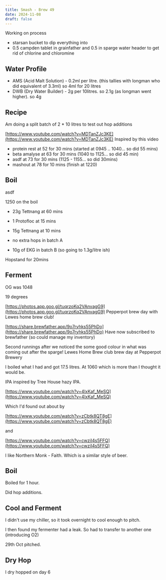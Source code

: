 ```yaml
---
title: Smash - Brew 49 
date: 2024-11-08
draft: false 
---
```


<!-- [![pot](/images/2024-06-07/1.jpg "foo")](/images/2024-06-07/1.jpg) -->

Working on process

- starsan bucket to dip everything into
- 0.5 campden tablet in grainfather and 0.5 in sparge water header to get rid of chlorine and chloromine

## Water Profile

- AMS (Acid Malt Solution) - 0.2ml per litre.  (this tallies with longman who did equivalent of 3.3ml) so 4ml for 20 litres
- DWB (Dry Water Builder) - 2g per 10litres. so 2.1g (as longman went higher). so 4g

## Recipe

Am doing a split batch of 2 * 10 litres to test out hop additions

[https://www.youtube.com/watch?v=MDTanZJc3KE](https://www.youtube.com/watch?v=MDTanZJc3KE) Inspired by this video

- protein rest at 52 for 30 mins (started at 0945 .. 1040... so did 55 mins)
- beta amalyse at 63 for 30 mins (1040 to 1125... so did 45 min)
- asdf at 73 for 30 mins (1125 - 1155... so did 30mins)
- mashout at 78 for 10 mins (finish at 1220)

## Boil
asdf

1250 on the boil

- 23g Tettnang at 60 mins
- 1 Protofloc at 15 mins
- 15g Tettnang at 10 mins

- no extra hops in batch A
- 10g of EKG in batch B (so going to 1.3g/litre ish)

Hopstand for 20mins

## Ferment

OG was 1048

19 degrees





[https://photos.app.goo.gl/tuqrzoKq2VAnvagG9](https://photos.app.goo.gl/tuqrzoKq2VAnvagG9) Pepperpot brew day with Lewes home brew club!



[https://share.brewfather.app/9o7ryhks55PhDo](https://share.brewfather.app/9o7ryhks55PhDo) Have now subscribed to brewfather (so could manage my inventory)



Second runnings after we noticed the some good colour in what was coming out after the sparge! Lewes Home Brew club brew day at Pepperpot Brewery

I boiled what I had and got 17.5 litres. At 1060 which is more than I thought it would be.


IPA inspired by Tree House hazy IPA.

[https://www.youtube.com/watch?v=4lxKaf_MeSQ](https://www.youtube.com/watch?v=4lxKaf_MeSQ)

Which I'd found out about by

[https://www.youtube.com/watch?v=zCbtk8QT8gE](https://www.youtube.com/watch?v=zCbtk8QT8gE)

and

[https://www.youtube.com/watch?v=cwziI4s5FFQ](https://www.youtube.com/watch?v=cwziI4s5FFQ)

I like Northern Monk - Faith. Which is a similar style of beer.



## Boil

Boiled for 1 hour.

Did hop additions.

## Cool and Ferment

I didn't use my chiller, so it took overnight to cool enough to pitch.

I then found my fermenter had a leak. So had to transfer to another one (introducing O2)

29th Oct pitched.

## Dry Hop

I dry hopped on day 6


